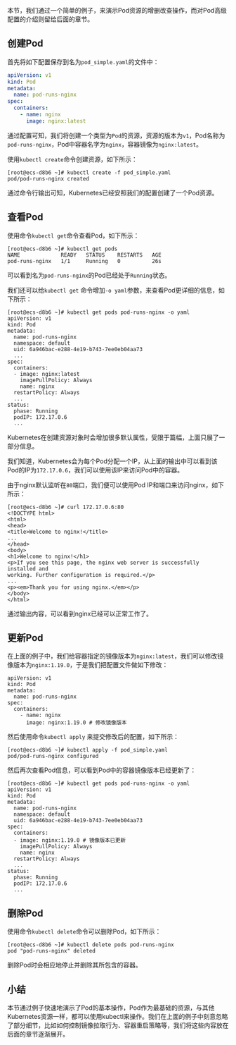 本节，我们通过一个简单的例子，来演示Pod资源的增删改查操作，而对Pod高级配置的介绍则留给后面的章节。

## 创建Pod
首先将如下配置保存到名为`pod_simple.yaml`的文件中：
```yaml
apiVersion: v1
kind: Pod
metadata:
  name: pod-runs-nginx
spec:
  containers:
    - name: nginx
      image: nginx:latest
```
通过配置可知，我们将创建一个类型为`Pod`的资源，资源的版本为`v1`，Pod名称为`pod-runs-nginx`，Pod中容器名字为`nginx`，容器镜像为`nginx:latest`。

使用`kubectl create`命令创建资源，如下所示：
```
[root@ecs-d8b6 ~]# kubectl create -f pod_simple.yaml 
pod/pod-runs-nginx created
```
通过命令行输出可知，Kubernetes已经安照我们的配置创建了一个Pod资源。

## 查看Pod
使用命令`kubectl get`命令查看Pod，如下所示：
```
[root@ecs-d8b6 ~]# kubectl get pods
NAME             READY   STATUS    RESTARTS   AGE
pod-runs-nginx   1/1     Running   0          26s
```
可以看到名为`pod-runs-nginx`的Pod已经处于`Running`状态。

我们还可以给`kubectl get` 命令增加`-o yaml`参数，来查看Pod更详细的信息，如下所示：
```
[root@ecs-d8b6 ~]# kubectl get pods pod-runs-nginx -o yaml
apiVersion: v1
kind: Pod
metadata:
  name: pod-runs-nginx
  namespace: default
  uid: 6a946bac-e288-4e19-b743-7ee0eb04aa73
  ...
spec:
  containers:
  - image: nginx:latest
    imagePullPolicy: Always
    name: nginx
  restartPolicy: Always
  ...
status:
  phase: Running
  podIP: 172.17.0.6
  ...
```
Kubernetes在创建资源对象时会增加很多默认属性，受限于篇幅，上面只展了一部分信息。

我们知道，Kubernetes会为每个Pod分配一个IP，从上面的输出中可以看到该Pod的IP为`172.17.0.6`，我们可以使用该IP来访问Pod中的容器。

由于nginx默认监听在`80`端口，我们便可以使用Pod IP和端口来访问nginx，如下所示：
```
[root@ecs-d8b6 ~]# curl 172.17.0.6:80
<!DOCTYPE html>
<html>
<head>
<title>Welcome to nginx!</title>
...
</head>
<body>
<h1>Welcome to nginx!</h1>
<p>If you see this page, the nginx web server is successfully installed and
working. Further configuration is required.</p>
...
<p><em>Thank you for using nginx.</em></p>
</body>
</html>
```
通过输出内容，可以看到nginx已经可以正常工作了。

## 更新Pod
在上面的例子中，我们给容器指定的镜像版本为`nginx:latest`，我们可以修改镜像版本为`nginx:1.19.0`，于是我们把配置文件做如下修改：
```
apiVersion: v1
kind: Pod
metadata:
  name: pod-runs-nginx
spec:
  containers:
    - name: nginx
      image: nginx:1.19.0 # 修改镜像版本
```

然后使用命令`kubectl apply` 来提交修改后的配置，如下所示：
```
[root@ecs-d8b6 ~]# kubectl apply -f pod_simple.yaml 
pod/pod-runs-nginx configured
```

然后再次查看Pod信息，可以看到Pod中的容器镜像版本已经更新了：
```
[root@ecs-d8b6 ~]# kubectl get pods pod-runs-nginx -o yaml
apiVersion: v1
kind: Pod
metadata:
  name: pod-runs-nginx
  namespace: default
  uid: 6a946bac-e288-4e19-b743-7ee0eb04aa73
spec:
  containers:
  - image: nginx:1.19.0 # 镜像版本已更新
    imagePullPolicy: Always
    name: nginx
  restartPolicy: Always
  ...
status:
  phase: Running
  podIP: 172.17.0.6
  ...
```

## 删除Pod
使用命令`kubectl delete`命令可以删除Pod，如下所示：
```
[root@ecs-d8b6 ~]# kubectl delete pods pod-runs-nginx 
pod "pod-runs-nginx" deleted
```
删除Pod时会相应地停止并删除其所包含的容器。

## 小结
本节通过例子快速地演示了Pod的基本操作，Pod作为最基础的资源，与其他Kubernetes资源一样，都可以使用kubectl来操作。我们在上面的例子中刻意忽略了部分细节，比如如何控制镜像拉取行为、容器重启策略等，我们将这些内容放在后面的章节逐渐展开。